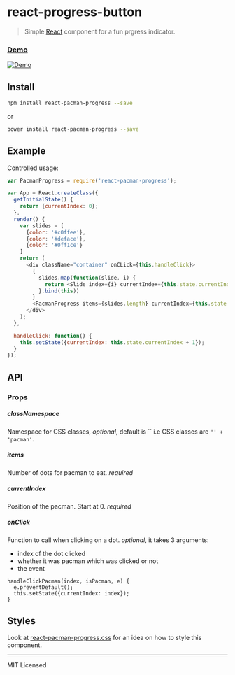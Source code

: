 # react-progress-button

> Simple [React](http://facebook.github.io/react/index.html) component for a fun prgress indicator.

### [Demo](https://mathieudutour.github.io/react-pacman-progress)

[![Demo](https://cdn.rawgit.com/mathieudutour/react-pacman-progress/master/example/demo.gif "Demo")](https://github.com/mathieudutour/react-pacman-progress/blob/master/example/index.html)

## Install

```bash
npm install react-pacman-progress --save
```

or

```bash
bower install react-pacman-progress --save
```

## Example

Controlled usage:

```javascript
var PacmanProgress = require('react-pacman-progress');

var App = React.createClass({
  getInitialState() {
    return {currentIndex: 0};
  },
  render() {
    var slides = [
      {color: '#c0ffee'},
      {color: '#deface'},
      {color: '#0ff1ce'}
    ]
    return (
      <div className="container" onCLick={this.handleClick}>
        {
          slides.map(function(slide, i) {
            return <Slide index={i} currentIndex={this.state.currentIndex} color={slide.color} />;
          }.bind(this))
        }
        <PacmanProgress items={slides.length} currentIndex={this.state.currentIndex} />
      </div>
    );
  },

  handleClick: function() {
    this.setState({currentIndex: this.state.currentIndex + 1});
  }
});
```

## API

### Props

##### classNamespace

Namespace for CSS classes, _optional_, default is `` i.e CSS classes are `'' + 'pacman'`.

##### items

Number of dots for pacman to eat. _required_

##### currentIndex

Position of the pacman. Start at 0. _required_

##### onClick

Function to call when clicking on a dot. _optional_, it takes 3 arguments:
  * index of the dot clicked
  * whether it was pacman which was clicked or not
  * the event

```
handleClickPacman(index, isPacman, e) {
  e.preventDefault();
  this.setState({currentIndex: index});
}
```

## Styles

Look at [react-pacman-progress.css](https://github.com/mathieudutour/react-pacman-progress/blob/master/react-pacman-progress.css) for an idea on how to style this component.

---

MIT Licensed
